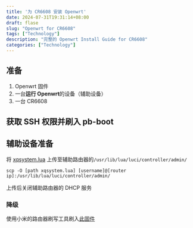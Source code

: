 ```yaml
---
title: '为 CR6608 安装 Openwrt'
date: 2024-07-31T19:31:14+08:00
draft: flase
slug: "Openwrt for CR6608"
tags: ["Technology"]
description: "完整的 Openwrt Install Guide for CR6608"
categories: ["Technology"]
---
```

## 准备
1. Openwrt 固件
2. 一台**运行 Openwrt**的设备（辅助设备）
3. 一台 CR6608
## 获取 SSH 权限并刷入 pb-boot
## 辅助设备准备
将 [xqsystem.lua](https://mirror.nalanyinyun.top/zh-CN/The%20Mirror%20of%20Source/CR660X%20Source/xqsystem.lua) 上传至辅助路由器的`/usr/lib/lua/luci/controller/admin/`
```shell
scp -O [path xqsystem.lua] [username]@[router ip]:/usr/lib/lua/luci/controller/admin/
```

上传后关闭辅助路由器的 DHCP 服务

### 降级
使用小米的路由器刷写工具刷入[此固件](https://mirror.nalanyinyun.top/zh-CN/The%20Mirror%20of%20Source/CR660X%20Source/%E9%99%8D%E7%BA%A7%E5%9B%BA%E4%BB%B6/miwifi_cr6608_all_c11bb_1.0.100_2.bin)

